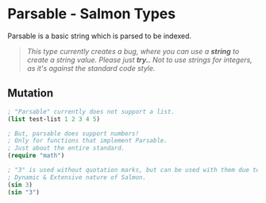 # Parsable - Salmon Types

Parsable is a basic string which is parsed to be indexed.

> *This type currently creates a bug, where you can use a **string** to create a string value.*
> *Please just **try..** Not to use strings for integers, as it's against the standard code style.*

## Mutation

```lisp
; "Parsable" currently does not support a list.
(list test-list 1 2 3 4 5)

; But, parsable does support numbers!
; Only for functions that implement Parsable.
; Just about the entire standard.
(require "math")

; "3" is used without quotation marks, but can be used with them due to the 
; Dynamic & Extensive nature of Salmon.
(sin 3)
(sin "3")
```